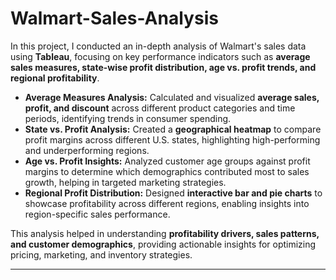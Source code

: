 # Walmart-Sales-Analysis 

In this project, I conducted an in-depth analysis of Walmart's sales data using **Tableau**, focusing on key performance indicators such as **average sales measures, state-wise profit distribution, age vs. profit trends, and regional profitability**.  

- **Average Measures Analysis:** Calculated and visualized **average sales, profit, and discount** across different product categories and time periods, identifying trends in consumer spending.  
- **State vs. Profit Analysis:** Created a **geographical heatmap** to compare profit margins across different U.S. states, highlighting high-performing and underperforming regions.  
- **Age vs. Profit Insights:** Analyzed customer age groups against profit margins to determine which demographics contributed most to sales growth, helping in targeted marketing strategies.  
- **Regional Profit Distribution:** Designed **interactive bar and pie charts** to showcase profitability across different regions, enabling insights into region-specific sales performance.  

This analysis helped in understanding **profitability drivers, sales patterns, and customer demographics**, providing actionable insights for optimizing pricing, marketing, and inventory strategies.  

---


